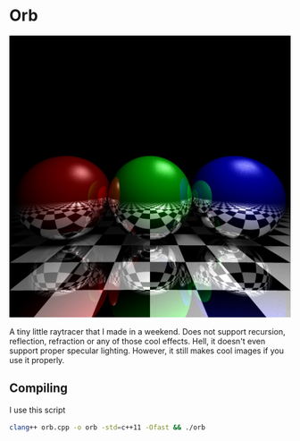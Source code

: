 # Orb

![Alt text](https://github.com/CobaltXII/orb/blob/master/img/orb_2.png?raw=true)

A tiny little raytracer that I made in a weekend. Does not support recursion, reflection, refraction or any of those cool effects. Hell, it doesn't even support proper specular lighting. However, it still makes cool images if you use it properly.

## Compiling

I use this script

```bash
clang++ orb.cpp -o orb -std=c++11 -Ofast && ./orb
```